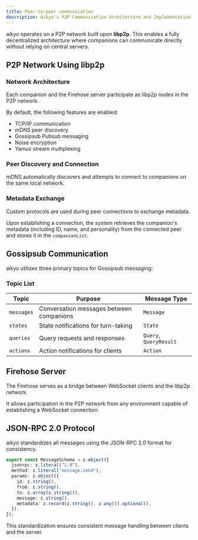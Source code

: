 ```yaml
---
title: Peer-to-peer communication
description: Aikyo's P2P Communication Architecture and Implementation Details
---
```

aikyo operates on a P2P network built upon **libp2p**. This enables a fully decentralized architecture where companions can communicate directly without relying on central servers.

## P2P Network Using libp2p

### Network Architecture

Each companion and the Firehose server participate as libp2p nodes in the P2P network.

By default, the following features are enabled:
- TCP/IP communication
- mDNS peer discovery
- Gossipsub Pubsub messaging
- Noise encryption
- Yamux stream multiplexing

### Peer Discovery and Connection

mDNS automatically discovers and attempts to connect to companions on the same local network.

### Metadata Exchange

Custom protocols are used during peer connections to exchange metadata.

Upon establishing a connection, the system retrieves the companion's metadata (including ID, name, and personality) from the connected peer and stores it in the `companionList`.

## Gossipsub Communication

aikyo utilizes three primary topics for Gossipsub messaging:

### Topic List

| Topic         | Purpose                       | Message Type     |
|---------------|-------------------------------|------------------|
| `messages`    | Conversation messages between companions | `Message`       |
| `states`      | State notifications for turn-taking | `State`         |
| `queries`     | Query requests and responses   | `Query`, `QueryResult` |
| `actions`     | Action notifications for clients | `Action`        |

## Firehose Server

The Firehose serves as a bridge between WebSocket clients and the libp2p network.

It allows participation in the P2P network from any environment capable of establishing a WebSocket connection.

## JSON-RPC 2.0 Protocol

aikyo standardizes all messages using the JSON-RPC 2.0 format for consistency.

```typescript
export const MessageSchema = z.object({
  jsonrpc: z.literal("2.0"),
  method: z.literal("message.send"),
  params: z.object({
    id: z.string(),
    from: z.string(),
    to: z.array(z.string()),
    message: z.string(),
    metadata: z.record(z.string(), z.any()).optional(),
  }),
});
```

This standardization ensures consistent message handling between clients and the server.